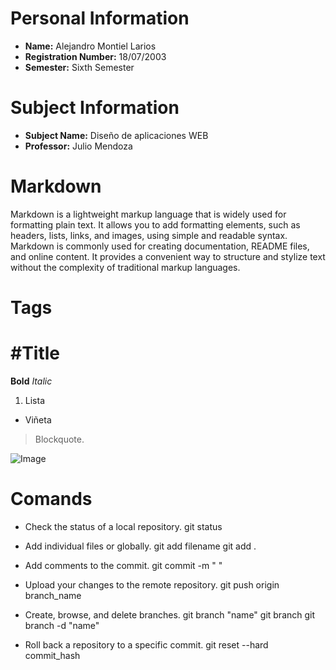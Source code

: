 # Personal Information

- **Name:** Alejandro Montiel Larios
- **Registration Number:** 18/07/2003
- **Semester:** Sixth Semester

# Subject Information

- **Subject Name:** Diseño de aplicaciones WEB
- **Professor:** Julio Mendoza

# Markdown

Markdown is a lightweight markup language that is widely used for formatting plain text. It allows you to add formatting elements, such as headers, lists, links, and images, using simple and readable syntax. Markdown is commonly used for creating documentation, README files, and online content. It provides a convenient way to structure and stylize text without the complexity of traditional markup languages.

# Tags
#Title
===============
**Bold**
*Italic*
1. Lista
- Viñeta
> Blockquote.

![Image]([image-url.jpg](https://www.shutterstock.com/image-vector/angry-wolf-head-line-art-600nw-2263982357.jpg)https://www.shutterstock.com/image-vector/angry-wolf-head-line-art-600nw-2263982357.jpg)

# Comands
- Check the status of a local repository.
git status

- Add individual files or globally.
git add filename
git add .

- Add comments to the commit.
git commit -m " "

- Upload your changes to the remote repository.
git push origin branch_name

- Create, browse, and delete branches.
git branch "name"
git branch
git branch -d "name"

- Roll back a repository to a specific commit.
git reset --hard commit_hash

